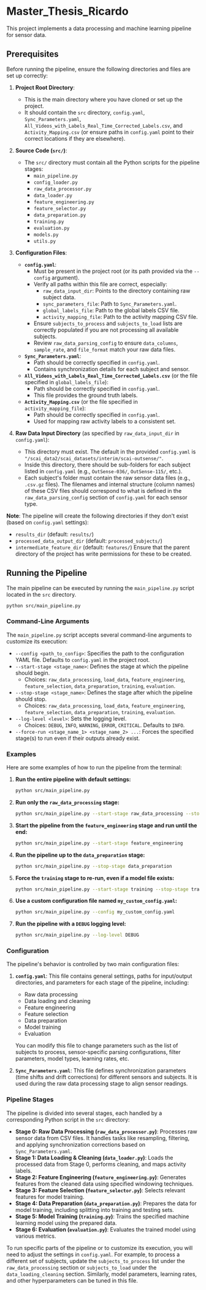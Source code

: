 # Master_Thesis_Ricardo

This project implements a data processing and machine learning pipeline for sensor data.

## Prerequisites

Before running the pipeline, ensure the following directories and files are set up correctly:

1.  **Project Root Directory**:
    *   This is the main directory where you have cloned or set up the project.
    *   It should contain the `src` directory, `config.yaml`, `Sync_Parameters.yaml`, `All_Videos_with_Labels_Real_Time_Corrected_Labels.csv`, and `Activity_Mapping.csv` (or ensure paths in `config.yaml` point to their correct locations if they are elsewhere).

2.  **Source Code (`src/`)**:
    *   The `src/` directory must contain all the Python scripts for the pipeline stages:
        *   `main_pipeline.py`
        *   `config_loader.py`
        *   `raw_data_processor.py`
        *   `data_loader.py`
        *   `feature_engineering.py`
        *   `feature_selector.py`
        *   `data_preparation.py`
        *   `training.py`
        *   `evaluation.py`
        *   `models.py`
        *   `utils.py`

3.  **Configuration Files**:
    *   **`config.yaml`**:
        *   Must be present in the project root (or its path provided via the `--config` argument).
        *   Verify all paths within this file are correct, especially:
            *   `raw_data_input_dir`: Points to the directory containing raw subject data.
            *   `sync_parameters_file`: Path to `Sync_Parameters.yaml`.
            *   `global_labels_file`: Path to the global labels CSV file.
            *   `activity_mapping_file`: Path to the activity mapping CSV file.
        *   Ensure `subjects_to_process` and `subjects_to_load` lists are correctly populated if you are not processing all available subjects.
        *   Review `raw_data_parsing_config` to ensure `data_columns`, `sample_rate`, and `file_format` match your raw data files.
    *   **`Sync_Parameters.yaml`**:
        *   Path should be correctly specified in `config.yaml`.
        *   Contains synchronization details for each subject and sensor.
    *   **`All_Videos_with_Labels_Real_Time_Corrected_Labels.csv`** (or the file specified in `global_labels_file`):
        *   Path should be correctly specified in `config.yaml`.
        *   This file provides the ground truth labels.
    *   **`Activity_Mapping.csv`** (or the file specified in `activity_mapping_file`):
        *   Path should be correctly specified in `config.yaml`.
        *   Used for mapping raw activity labels to a consistent set.

4.  **Raw Data Input Directory** (as specified by `raw_data_input_dir` in `config.yaml`):
    *   This directory must exist. The default in the provided `config.yaml` is `"/scai_data2/scai_datasets/interim/scai-outsense/"`.
    *   Inside this directory, there should be sub-folders for each subject listed in `config.yaml` (e.g., `OutSense-036/`, `OutSense-115/`, etc.).
    *   Each subject's folder must contain the raw sensor data files (e.g., `.csv.gz` files). The filenames and internal structure (column names) of these CSV files should correspond to what is defined in the `raw_data_parsing_config` section of `config.yaml` for each sensor type.

**Note**: The pipeline will create the following directories if they don't exist (based on `config.yaml` settings):
*   `results_dir` (default: `results/`)
*   `processed_data_output_dir` (default: `processed_subjects/`)
*   `intermediate_feature_dir` (default: `features/`)
Ensure that the parent directory of the project has write permissions for these to be created.

## Running the Pipeline

The main pipeline can be executed by running the `main_pipeline.py` script located in the `src` directory.

```bash
python src/main_pipeline.py
```

### Command-Line Arguments

The `main_pipeline.py` script accepts several command-line arguments to customize its execution:

*   `--config <path_to_config>`: Specifies the path to the configuration YAML file. Defaults to `config.yaml` in the project root.
*   `--start-stage <stage_name>`: Defines the stage at which the pipeline should begin.
    *   Choices: `raw_data_processing`, `load_data`, `feature_engineering`, `feature_selection`, `data_preparation`, `training`, `evaluation`.
*   `--stop-stage <stage_name>`: Defines the stage after which the pipeline should stop.
    *   Choices: `raw_data_processing`, `load_data`, `feature_engineering`, `feature_selection`, `data_preparation`, `training`, `evaluation`.
*   `--log-level <level>`: Sets the logging level.
    *   Choices: `DEBUG`, `INFO`, `WARNING`, `ERROR`, `CRITICAL`. Defaults to `INFO`.
*   `--force-run <stage_name_1> <stage_name_2> ...`: Forces the specified stage(s) to run even if their outputs already exist.

### Examples

Here are some examples of how to run the pipeline from the terminal:

1.  **Run the entire pipeline with default settings:**
    ```bash
    python src/main_pipeline.py
    ```

2.  **Run only the `raw_data_processing` stage:**
    ```bash
    python src/main_pipeline.py --start-stage raw_data_processing --stop-stage raw_data_processing
    ```

3.  **Start the pipeline from the `feature_engineering` stage and run until the end:**
    ```bash
    python src/main_pipeline.py --start-stage feature_engineering
    ```

4.  **Run the pipeline up to the `data_preparation` stage:**
    ```bash
    python src/main_pipeline.py --stop-stage data_preparation
    ```

5.  **Force the `training` stage to re-run, even if a model file exists:**
    ```bash
    python src/main_pipeline.py --start-stage training --stop-stage training --force-run training
    ```

6.  **Use a custom configuration file named `my_custom_config.yaml`:**
    ```bash
    python src/main_pipeline.py --config my_custom_config.yaml
    ```

7.  **Run the pipeline with a `DEBUG` logging level:**
    ```bash
    python src/main_pipeline.py --log-level DEBUG
    ```

### Configuration

The pipeline's behavior is controlled by two main configuration files:

1.  **`config.yaml`**: This file contains general settings, paths for input/output directories, and parameters for each stage of the pipeline, including:
    *   Raw data processing
    *   Data loading and cleaning
    *   Feature engineering
    *   Feature selection
    *   Data preparation
    *   Model training
    *   Evaluation

    You can modify this file to change parameters such as the list of subjects to process, sensor-specific parsing configurations, filter parameters, model types, learning rates, etc.

2.  **`Sync_Parameters.yaml`**: This file defines synchronization parameters (time shifts and drift corrections) for different sensors and subjects. It is used during the raw data processing stage to align sensor readings.

### Pipeline Stages

The pipeline is divided into several stages, each handled by a corresponding Python script in the `src` directory:

*   **Stage 0: Raw Data Processing (`raw_data_processor.py`)**: Processes raw sensor data from CSV files. It handles tasks like resampling, filtering, and applying synchronization corrections based on `Sync_Parameters.yaml`.
*   **Stage 1: Data Loading & Cleaning (`data_loader.py`)**: Loads the processed data from Stage 0, performs cleaning, and maps activity labels.
*   **Stage 2: Feature Engineering (`feature_engineering.py`)**: Generates features from the cleaned data using specified windowing techniques.
*   **Stage 3: Feature Selection (`feature_selector.py`)**: Selects relevant features for model training.
*   **Stage 4: Data Preparation (`data_preparation.py`)**: Prepares the data for model training, including splitting into training and testing sets.
*   **Stage 5: Model Training (`training.py`)**: Trains the specified machine learning model using the prepared data.
*   **Stage 6: Evaluation (`evaluation.py`)**: Evaluates the trained model using various metrics.

To run specific parts of the pipeline or to customize its execution, you will need to adjust the settings in `config.yaml`. For example, to process a different set of subjects, update the `subjects_to_process` list under the `raw_data_processing` section or `subjects_to_load` under the `data_loading_cleaning` section. Similarly, model parameters, learning rates, and other hyperparameters can be tuned in this file.
